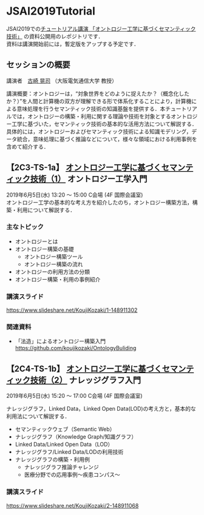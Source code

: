 # JSAI2019Tutorial
JSAI2019での[チュートリアル講演 「オントロジー工学に基づくセマンティック技術」](https://www.ai-gakkai.or.jp/jsai2019/tutorial) の資料公開用のレポジトリです．  
資料は講演開始前には，暫定版をアップする予定です．

## セッションの概要
講演者　[古崎 晃司](https://www.osakac.ac.jp/labs/kozaki/) （大阪電気通信大学 教授）  
  
講演概要：オントロジーは，“対象世界をどのように捉えたか？（概念化したか？）”を人間と計算機の双方が理解できる形で体系化することにより，計算機による意味処理を行うセマンティック技術の知識基盤を提供する．本チュートリアルでは，オントロジーの構築・利用に関する理論や技術を対象とするオントロジー工学に基づいた，セマンティック技術の基本的な活用方法について解説する．具体的には，オントロジーおよびセマンティック技術による知識モデリング，データ統合，意味処理に基づく推論などについて，様々な領域における利用事例を含めて紹介する．

## 【2C3-TS-1a】 [オントロジー工学に基づくセマンティック技術（1）](https://confit.atlas.jp/guide/event/jsai2019/session/2C03-01/tables?WJfjypLciB) オントロジー工学入門
2019年6月5日(水) 13:20 〜 15:00 C会場 (4F 国際会議室)  
オントロジー工学の基本的な考え方を紹介したのち，オントロジー構築方法，構築・利用について解説する．
### 主なトピック
- オントロジーとは
- オントロジー構築の基礎
  - オントロジー構築ツール
  - オントロジー構築の流れ
- オントロジーの利用方法の分類
- オントロジー構築・利用の事例紹介

### 講演スライド
https://www.slideshare.net/KoujiKozaki/1-148911302

### 関連資料
- 「法造」によるオントロジー構築入門 https://github.com/koujikozaki/OntologyBuliding


## 【2C4-TS-1b】 [オントロジー工学に基づくセマンティック技術（2）](https://confit.atlas.jp/guide/event/jsai2019/session/2C04-01/tables?WJfjypLciB)  ナレッジグラフ入門   
2019年6月5日(水) 15:20 〜 17:00 C会場 (4F 国際会議室)  

  
ナレッジグラフ，Linked Data，Linked Open Data(LOD)の考え方と，基本的な利用法について解説する．  
- セマンティックウェブ（Semantic Web）
- ナレッジグラフ（Knowledge Graph/知識グラフ）
- Linked Data/Linked Open Data（LOD）
- ナレッジグラフ/Linked Data/LODの利用技術
- ナレッジグラフの構築・利用例
  - ナレッジグラフ推論チャレンジ
  - 医療分野での応用事例～疾患コンパス～


### 講演スライド
https://www.slideshare.net/KoujiKozaki/2-148911068

